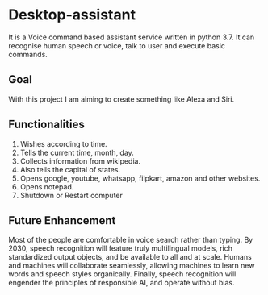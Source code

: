 # Desktop-assistant
It is a Voice command based assistant service written in python 3.7. It can recognise human speech or voice, talk to user and execute basic commands.

## Goal
With this project I am aiming to create something like Alexa and Siri.

## Functionalities
1. Wishes according to time.
2. Tells the current time, month, day.
3. Collects information from wikipedia.
4. Also tells the capital of states.
5. Opens google, youtube, whatsapp, filpkart, amazon and other websites.
6. Opens notepad.
7. Shutdown or Restart computer

## Future Enhancement
Most of the people are comfortable in voice search rather than typing. By 2030, speech recognition will feature truly multilingual models, rich standardized output objects, and be available to all and at scale. Humans and machines will collaborate seamlessly, allowing machines to learn new words and speech styles organically. Finally, speech recognition will engender the principles of responsible AI, and operate without bias.
